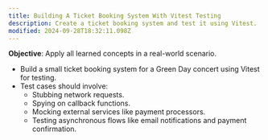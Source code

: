 ```yaml
---
title: Building A Ticket Booking System With Vitest Testing
description: Create a ticket booking system and test it using Vitest.
modified: 2024-09-28T18:32:11.098Z
---
```


**Objective**: Apply all learned concepts in a real-world scenario.

- Build a small ticket booking system for a Green Day concert using Vitest for testing.
- Test cases should involve:
  - Stubbing network requests.
  - Spying on callback functions.
  - Mocking external services like payment processors.
  - Testing asynchronous flows like email notifications and payment confirmation.
